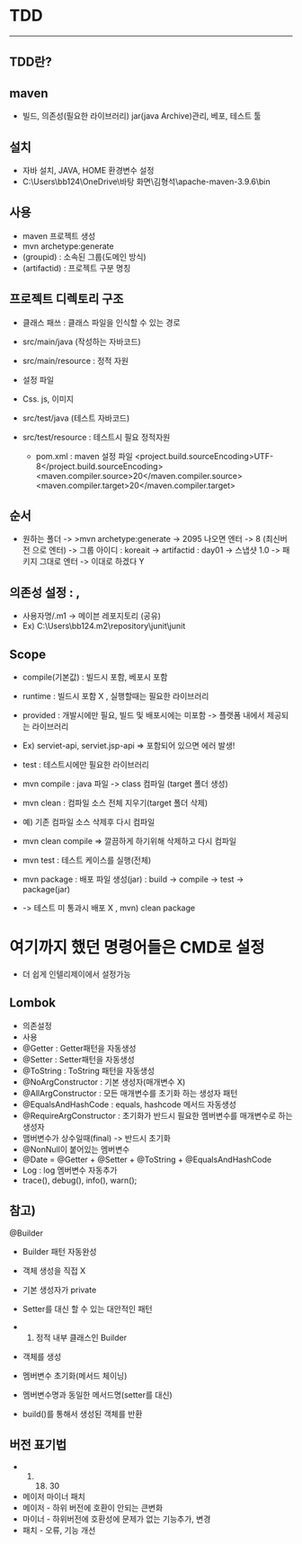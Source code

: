 # TDD

* * *

## TDD란?

## maven
* 빌드, 의존성(필요한 라이브러리) jar(java Archive)관리, 베포, 테스트 툴

## 설치
* 자바 설치, JAVA, HOME 환경변수 설정
* C:\Users\bb124\OneDrive\바탕 화면\김형석\apache-maven-3.9.6\bin

## 사용
* maven 프로젝트 생성
* mvn archetype:generate
* (groupid) : 소속된 그룹(도메인 방식)
* (artifactid) : 프로젝트 구분 명칭

## 프로젝트 디렉토리 구조
* 클래스 패쓰 : 클래스 파일을 인식할 수 있는 경로

* src/main/java (작성하는 자바코드)

* src/main/resource : 정적 자원
* 설정 파일
* Css. js, 이미지

* src/test/java (테스트 자바코드)
* src/test/resource : 테스트시 필요 정적자원

    * pom.xml : maven 설정 파일
      <properties>
      <project.build.sourceEncoding>UTF-8</project.build.sourceEncoding>
      <maven.compiler.source>20</maven.compiler.source>
      <maven.compiler.target>20</maven.compiler.target>
      </properties>

## 순서
* 원하는 폴더 -> >mvn archetype:generate -> 2095 나오면 엔터 -> 8 (최신버전 으로 엔터) -> 그룹 아이디 : koreait -> artifactid : day01 -> 스냅샷 1.0 -> 패키지 그대로 엔터 -> 이대로 하겠다 Y

## 의존성 설정 : <dependencies>, </dependendies>
* 사용자명/.m1 -> 메이븐 레포지토리 (공유)
* Ex) C:\Users\bb124\.m2\repository\junit\junit

## Scope
* compile(기본값) : 빌드시 포함, 베포시 포함
* runtime : 빌드시 포함 X , 실행할때는 필요한 라이브러리
* provided : 개발시에만 필요, 빌드 및 배포시에는 미포함 -> 플랫폼 내에서 제공되는 라이브러리
* Ex) serviet-api, serviet.jsp-api => 포함되어 있으면 에러 발생!
* test : 테스트시에만 필요한 라이브러리

* mvn compile : java 파일 -> class 컴파일 (target 폴더 생성)

* mvn clean : 컴파일 소스 전체 지우기(target 폴더 삭제)
* 예) 기존 컴파일 소스 삭제후 다시 컴파일

* mvn clean compile => 깔끔하게 하기위해 삭제하고 다시 컴파일

* mvn test : 테스트 케이스를 실행(전체)

* mvn package : 배포 파일 생성(jar) : build -> compile ->  test -> package(jar)
* -> 테스트 미 통과시 배포 X , mvn) clean package

# 여기까지 했던 명령어들은 CMD로 설정
* 더 쉽게 인텔리제이에서 설정가능

## Lombok
* 의존설정
* 사용
* @Getter : Getter패턴을 자동생성
* @Setter : Setter패턴을 자동생성
* @ToString : ToString 패턴을 자동생성
* @NoArgConstructor : 기본 생성자(매개변수 X)
* @AllArgConstructor : 모든 매개변수를 초기화 하는 생성자 패턴 
* @EqualsAndHashCode : equals, hashcode 메서드 자동생성
* @RequireArgConstructor : 초기화가 반드시 필요한 멤버변수를 매개변수로 하는 생성자
* 맴버변수가 상수일때(final) -> 반드시 초기화  
* @NonNull이 붙어있는 멤버변수
* @Date = @Getter +  @Setter +  @ToString +  @EqualsAndHashCode
* Log : log 멤버변수 자동추가
* trace(), debug(), info(), warn();


## 참고)
@Builder
* Builder 패턴 자동완성
* 객체 생성을 직접 X 
* 기본 생성자가 private
* Setter를 대신 할 수 있는 대안적인 패턴 
* 1) 정적 내부 클래스인 Builder
* 객체를 생성
* 멤버변수 초기화(메서드 체이닝)
* 멤버변수명과 동일한 메서드명(setter를 대신)

* build()를 통해서 생성된 객체를 반환 

## 버전 표기법 
* 1.    18.    30
* 메이저 마이너  패치 
* 메이저 - 하위 버전에 호환이 안되는 큰변화
* 마이너 - 하위버전에 호환성에 문제가 없는 기능추가, 변경
* 패치 - 오류, 기능 개선